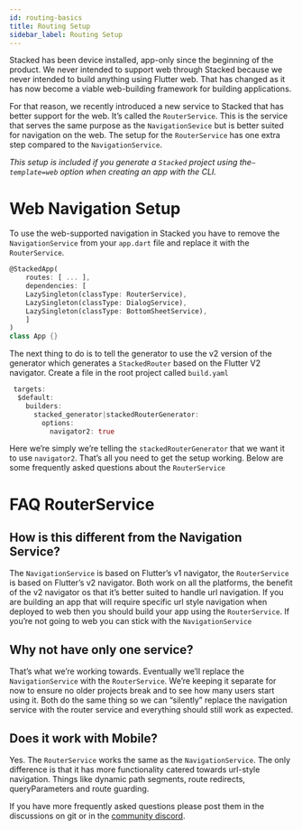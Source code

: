 ```yaml
---
id: routing-basics
title: Routing Setup
sidebar_label: Routing Setup
---
```


Stacked has been device installed, app-only since the beginning of the product. We never intended to support web through Stacked because we never intended to build anything using Flutter web. That has changed as it has now become a viable web-building framework for building applications. 

For that reason, we recently introduced a new service to Stacked that has better support for the web. It’s called the `RouterService`. This is the service that serves the same purpose as the `NavigationSevice` but is better suited for navigation on the web. The setup for the `RouterService` has one extra step compared to the `NavigationService`.

_This setup is included if you generate a `Stacked` project using the`—template=web` option when creating an app with the CLI._

# Web Navigation Setup

To use the web-supported navigation in Stacked you have to remove the `NavigationService` from your `app.dart` file and replace it with the `RouterService`.

```dart
@StackedApp(
	routes: [ ... ],
	dependencies: [
    LazySingleton(classType: RouterService),
    LazySingleton(classType: DialogService),
    LazySingleton(classType: BottomSheetService),
	]
)
class App {}
```

The next thing to do is to tell the generator to use the v2 version of the generator which generates a `StackedRouter` based on the Flutter V2 navigator. Create a file in the root project called `build.yaml`

```dart
 targets:
  $default:
    builders:
      stacked_generator|stackedRouterGenerator:
        options:
          navigator2: true
```

Here we’re simply we’re telling the `stackedRouterGenerator` that we want it to use `navigator2`. That’s all you need to get the setup working. Below are some frequently asked questions about the `RouterService`

# FAQ RouterService

## How is this different from the Navigation Service?

The `NavigationService` is based on Flutter’s v1 navigator, the `RouterService` is based on Flutter’s v2 navigator. Both work on all the platforms, the benefit of the v2 navigator os that it’s better suited to handle url navigation. If you are building an app that will require specific url style navigation when deployed to web then you should build your app using the `RouterService`. If you’re not going to web you can stick with the `NavigationService`

## Why not have only one service?

That’s what we’re working towards. Eventually we’ll replace the `NavigationService` with the `RouterService`. We’re keeping it separate for now to ensure no older projects break and to see how many users start using it. Both do the same thing so we can “silently” replace the navigation service with the router service and everything should still work as expected. 

## Does it work with Mobile?

Yes. The `RouterService` works the same as the `NavigationService`. The only difference is that it has more functionality catered towards url-style navigation. Things like dynamic path segments, route redirects, queryParameters and route guarding. 

If you have more frequently asked questions please post them in the discussions on git or in the [community discord](https://discord.gg/kTqfywkp).